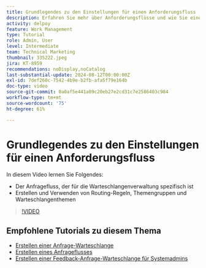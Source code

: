 ```yaml
---
title: Grundlegendes zu den Einstellungen für einen Anforderungsfluss
description: Erfahren Sie mehr über Anforderungsflüsse und wie Sie einen mit Routing-Regeln, Themengruppen und Warteschlangenthemen erstellen.
activity: delpoy
feature: Work Management
type: Tutorial
role: Admin, User
level: Intermediate
team: Technical Marketing
thumbnail: 335222.jpeg
jira: KT-8959
recommendations: noDisplay,noCatalog
last-substantial-update: 2024-08-12T00:00:00Z
exl-id: 7def260c-7542-4b9e-b2fb-afa5f79e164b
doc-type: video
source-git-commit: 0a0af5e441a09c20eb27e2cd31c7e2586403c984
workflow-type: tm+mt
source-wordcount: '75'
ht-degree: 61%

---
```


# Grundlegendes zu den Einstellungen für einen Anforderungsfluss

In diesem Video lernen Sie Folgendes:

* Der Anfragefluss, der für die Warteschlangenverwaltung spezifisch ist
* Erstellen und Verwenden von Routing-Regeln, Themengruppen und Warteschlangenthemen

>[!VIDEO](https://video.tv.adobe.com/v/335222/?quality=12&learn=on)

## Empfohlene Tutorials zu diesem Thema

* [Erstellen einer Anfrage-Warteschlange](/help/manage-work/request-queues/create-a-request-queue.md)
* [Erstellen eines Anfrageflusses](/help/manage-work/request-queues/create-a-request-flow.md)
* [Erstellen einer Feedback-Anfrage-Warteschlange für Systemadmins](/help/manage-work/request-queues/create-a-system-admin-feedback-request-queue.md)
